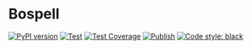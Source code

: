 # Bospell
[![PyPI version](https://badge.fury.io/py/bospell.svg)](https://badge.fury.io/py/bospell)
[![Test](https://github.com/Esukhia/bospell/actions/workflows/test.yml/badge.svg)](https://github.com/Esukhia/bospell/actions/workflows/test.yml)
[![Test Coverage](https://github.com/Esukhia/bospell/actions/workflows/test-coverage.yml/badge.svg)](https://github.com/Esukhia/bospell/actions/workflows/test-coverage.yml)
[![Publish](https://github.com/Esukhia/bospell/actions/workflows/deloy.yml/badge.svg)](https://github.com/Esukhia/bospell/actions/workflows/deloy.yml)
[![Code style: black](https://img.shields.io/badge/code%20style-black-000000.svg)](https://github.com/psf/black)
